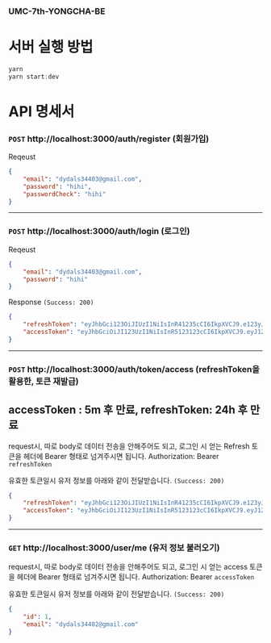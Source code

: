 ### UMC-7th-YONGCHA-BE

# 서버 실행 방법
```js
yarn
yarn start:dev
```

# API 명세서

### `POST` http://localhost:3000/auth/register (회원가입)

Reqeust

```json
{
    "email": "dydals34403@gmail.com",
    "password": "hihi",
    "passwordCheck": "hihi"
}
```

---


### `POST` http://localhost:3000/auth/login (로그인)

Reqeust

```json
{
    "email": "dydals34403@gmail.com",
    "password": "hihi"
}
```

Response `(Success: 200)`

```json
{
    "refreshToken": "eyJhbGci123OiJIUzI1NiIsInR41235cCI6IkpXVCJ9.e123yJzdWIiOjIsImVtYWlsIjoiZHlkYWxzMzQ0MDNAZ21haWwuY29tIiwidHlwZSI6InJlZnJlc2giLCJpYXQiOjE3Mjc2MTM3MjgsImV4cCI6MTcyNzcwMDEyOH0.Ag8Va6NtNhcphunV8bIdFSXifogXEtRD-SzEOrYW0kQ",
    "accessToken": "eyJhbGciOiJI123UzI1NiIsInR5123123cCI6IkpXVCJ9.eyJ123zdWIiOjIsImVtYWlsIjoiZHlkYWxzMzQ0MDNAZ21haWwuY29tIiwidHlwZSI6ImFjY2VzcyIsImlhdCI6MTcyNzYxMzcyOCwiZXhwIjoxNzI3NjE0MDI4fQ.zSCImG4svIfB_zbAkx8nCAMhy1ReEb4019krPu2cEq4"
}
```

---

### `POST` http://localhost:3000/auth/token/access (refreshToken을 활용한, 토큰 재발급)
## accessToken : 5m 후 만료, refreshToken: 24h 후 만료

request시, 따로 body로 데이터 전송을 안해주어도 되고, 로그인 시 얻는 Refresh 토큰을 헤더에 Bearer 형태로 넘겨주시면 됩니다.
Authorization: Bearer `refreshToken`

유효한 토큰일시 유저 정보를 아래와 같이 전달받습니다.
`(Success: 200)`

```json
{
    "refreshToken": "eyJhbGci123OiJIUzI1NiIsInR41235cCI6IkpXVCJ9.e123yJzdWIiOjIsImVtYWlsIjoiZHlkYWxzMzQ0MDNAZ21haWwuY29tIiwidHlwZSI6InJlZnJlc2giLCJpYXQiOjE3Mjc2MTM3MjgsImV4cCI6MTcyNzcwMDEyOH0.Ag8Va6NtNhcphunV8bIdFSXifogXEtRD-SzEOrYW0kQ",
    "accessToken": "eyJhbGciOiJI123UzI1NiIsInR5123123cCI6IkpXVCJ9.eyJ123zdWIiOjIsImVtYWlsIjoiZHlkYWxzMzQ0MDNAZ21haWwuY29tIiwidHlwZSI6ImFjY2VzcyIsImlhdCI6MTcyNzYxMzcyOCwiZXhwIjoxNzI3NjE0MDI4fQ.zSCImG4svIfB_zbAkx8nCAMhy1ReEb4019krPu2cEq4"
}
```

---

### `GET` http://localhost:3000/user/me (유저 정보 불러오기)

request시, 따로 body로 데이터 전송을 안해주어도 되고, 로그인 시 얻는 access 토큰을 헤더에 Bearer 형태로 넘겨주시면 됩니다.
Authorization: Bearer `accessToken`

유효한 토큰일시 유저 정보를 아래와 같이 전달받습니다.
`(Success: 200)`

```json
{
    "id": 1,
    "email": "dydals34402@gmail.com"
}
```
